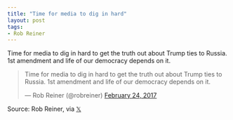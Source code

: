 ```yaml
---
title: "Time for media to dig in hard"
layout: post
tags:
- Rob Reiner
---
```


Time for media to dig in hard to get the truth out about Trump ties to Russia. 1st amendment and life of our democracy depends on it.

<blockquote class="twitter-tweet"><p lang="en" dir="ltr">Time for media to dig in hard to get the truth out about Trump ties to Russia. 1st amendment and life of our democracy depends on it.</p>&mdash; Rob Reiner (@robreiner) <a href="https://twitter.com/robreiner/status/835218069316259840?ref_src=twsrc%5Etfw">February 24, 2017</a></blockquote> <script async src="https://platform.twitter.com/widgets.js" charset="utf-8"></script>

Source: Rob Reiner, via [&#x1D54F;](https://x.com)
